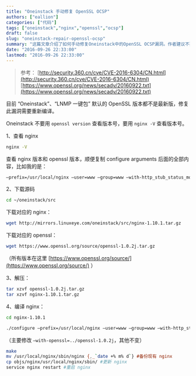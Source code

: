 ```yaml
---
title: "Oneinstack 手动修复 OpenSSL OCSP"
authors: ["eallion"]
categories: ["代码"]
tags: ["oneinstack","nginx","openssl","ocsp"]
draft: false
slug: "oneinstack-repair-openssl-ocsp"
summary: "这篇文章介绍了如何手动修复Oneinstack中的OpenSSL OCSP漏洞。作者建议不要使用“openssl version”命令查看版本号，而要使用“nginx -V”命令。然后根据nginx版本号，下载相应的nginx和openssl源码，在编译nginx时修改参数“--with-openssl=../openssl-1.0.2j”。"
date: "2016-09-26 22:33:00"
lastmod: "2016-09-26 22:33:00"
---
```


> 参考：
> [http://security.360.cn/cve/CVE-2016-6304/CN.html](http://security.360.cn/cve/CVE-2016-6304/CN.html)  
> [https://www.openssl.org/news/secadv/20160922.txt](https://www.openssl.org/news/secadv/20160922.txt)

目前 “Oneinstack”、“LNMP 一键包” 默认的 OpenSSL 版本都不是最新版，修复此漏洞需要重新编译。

Oneinstack 不要用 `openssl version` 查看版本号，要用 `nginx -V` 查看版本号。

1、查看 nginx

```bash
nginx -V
```

查看 nginx 版本和 openssl 版本，顺便复制 configure arguments 后面的全部内容，比如我的是：

```bash
–prefix=/usr/local/nginx –user=www –group=www –with-http_stub_status_module –with-http_v2_module –with-http_ssl_module –with-ipv6 –with-http_gzip_static_module –with-http_realip_module –with-http_flv_module –with-openssl=../openssl-1.0.2h –with-pcre=../pcre-8.39 –with-pcre-jit –with-ld-opt=-ljemalloc
```

2、下载源码

```bash
cd ~/oneinstack/src
```

下载对应的 nginx：

```bash
wget http://mirrors.linuxeye.com/oneinstack/src/nginx-1.10.1.tar.gz
```

下载对应的 openssl：

```bash
wget https://www.openssl.org/source/openssl-1.0.2j.tar.gz 
```

（所有版本在这里 [https://www.openssl.org/source/](https://www.openssl.org/source/) ）

3、解压：

```bash
tar xzvf openssl-1.0.2j.tar.gz
tar xzvf nginx-1.10.1.tar.gz
```

4、编译 nginx：

```bash
cd nginx-1.10.1
```

```bash
./configure –prefix=/usr/local/nginx –user=www –group=www –with-http_stub_status_module –with-http_v2_module –with-http_ssl_module –with-ipv6 –with-http_gzip_static_module –with-http_realip_module –with-http_flv_module –with-openssl=../openssl-1.0.2j –with-pcre=../pcre-8.39 –with-pcre-jit –with-ld-opt=-ljemalloc
```

（主要修改 `–with-openssl=../openssl-1.0.2j`，其他不变）

```bash
make
mv /usr/local/nginx/sbin/nginx {,_`date +% m% d`} #备份现有 nginx
cp objs/nginx/usr/local/nginx/sbin/ #更新 nginx
service nginx restart #重启 nginx
```
